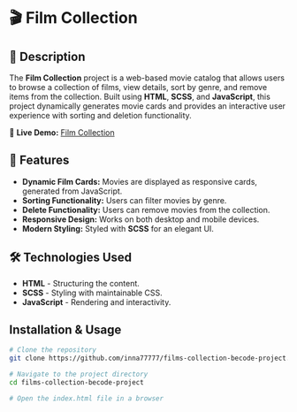 # 🎬 Film Collection

## 📌 Description
The **Film Collection** project is a web-based movie catalog that allows users to browse a collection of films, view details, sort by genre, and remove items from the collection. Built using **HTML**, **SCSS**, and **JavaScript**, this project dynamically generates movie cards and provides an interactive user experience with sorting and deletion functionality.

🔗 **Live Demo:** [Film Collection](https://inna77777.github.io/films-collection-becode-project/)  

## 🚀 Features
- **Dynamic Film Cards:** Movies are displayed as responsive cards, generated from JavaScript.
- **Sorting Functionality:** Users can filter movies by genre.
- **Delete Functionality:** Users can remove movies from the collection.
- **Responsive Design:** Works on both desktop and mobile devices.
- **Modern Styling:** Styled with **SCSS** for an elegant UI.

## 🛠 Technologies Used
- **HTML** - Structuring the content.
- **SCSS** - Styling with maintainable CSS.
- **JavaScript** - Rendering and interactivity.

## Installation & Usage
```sh
# Clone the repository
git clone https://github.com/inna77777/films-collection-becode-project.git

# Navigate to the project directory
cd films-collection-becode-project

# Open the index.html file in a browser

